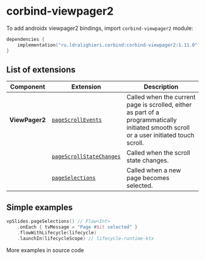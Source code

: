 ﻿
# corbind-viewpager2

To add androidx viewpager2 bindings, import `corbind-viewpager2` module:

```kotlin
dependencies {
    implementation("ru.ldralighieri.corbind:corbind-viewpager2:1.11.0")
}
```

## List of extensions

| Component      | Extension                                                     | Description                                                                                                                              |
|----------------|---------------------------------------------------------------|------------------------------------------------------------------------------------------------------------------------------------------|
| **ViewPager2** | [`pageScrollEvents`][ViewPager2_pageScrollEvents]             | Called when the current page is scrolled, either as part of a programmatically initiated smooth scroll or a user initiated touch scroll. |
|                | [`pageScrollStateChanges`][ViewPager2_pageScrollStateChanges] | Called when the scroll state changes.                                                                                                    |
|                | [`pageSelections`][ViewPager2_pageSelections]                 | Called when a new page becomes selected.                                                                                                 |

## Simple examples

```kotlin
vpSlides.pageSelections() // Flow<Int>
    .onEach { tvMessage = "Page #$it selected" }
    .flowWithLifecycle(lifecycle)
    .launchIn(lifecycleScope) // lifecycle-runtime-ktx
```

More examples in source code

[ViewPager2_pageScrollEvents]: https://github.com/LDRAlighieri/Corbind/blob/master/corbind-viewpager2/src/main/kotlin/ru/ldralighieri/corbind/viewpager2/ViewPager2PageScrollEvents.kt
[ViewPager2_pageScrollStateChanges]: https://github.com/LDRAlighieri/Corbind/blob/master/corbind-viewpager2/src/main/kotlin/ru/ldralighieri/corbind/viewpager2/ViewPager2PageScrollStateChanges.kt
[ViewPager2_pageSelections]: https://github.com/LDRAlighieri/Corbind/blob/master/corbind-viewpager2/src/main/kotlin/ru/ldralighieri/corbind/viewpager2/ViewPager2PageSelections.kt
